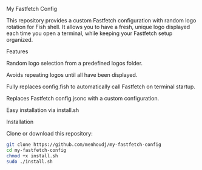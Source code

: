 My Fastfetch Config

This repository provides a custom Fastfetch configuration with random logo rotation for Fish shell. It allows you to have a fresh, unique logo displayed each time you open a terminal, while keeping your Fastfetch setup organized.

Features

Random logo selection from a predefined logos folder.

Avoids repeating logos until all have been displayed.

Fully replaces config.fish to automatically call Fastfetch on terminal startup.

Replaces Fastfetch config.jsonc with a custom configuration.

Easy installation via install.sh

Installation

Clone or download this repository:
```bash
git clone https://github.com/menhoudj/my-fastfetch-config
cd my-fastfetch-config
chmod +x install.sh
sudo ./install.sh
